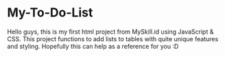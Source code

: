 # My-To-Do-List
Hello guys, this is my first html project from MySkill.id using JavaScript &amp; CSS. This project functions to add lists to tables with quite unique features and styling. Hopefully this can help as a reference for you :D
